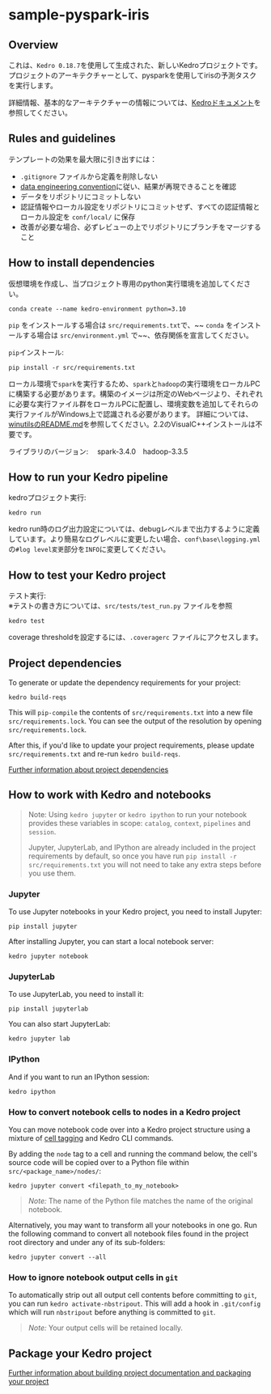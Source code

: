 # sample-pyspark-iris

## Overview

これは、`Kedro 0.18.7`を使用して生成された、新しいKedroプロジェクトです。
プロジェクトのアーキテクチャーとして、pysparkを使用してirisの予測タスクを実行します。

詳細情報、基本的なアーキテクチャーの情報については、[Kedroドキュメント](https://kedro.readthedocs.io)を参照してください。

## Rules and guidelines

テンプレートの効果を最大限に引き出すには：

* `.gitignore` ファイルから定義を削除しない
* [data engineering convention](https://kedro.readthedocs.io/en/stable/faq/faq.html#what-is-data-engineering-convention)に従い、結果が再現できることを確認
* データをリポジトリにコミットしない
* 認証情報やローカル設定をリポジトリにコミットせず、すべての認証情報とローカル設定を `conf/local/` に保存
* 改善が必要な場合、必ずレビューの上でリポジトリにブランチをマージすること

## How to install dependencies

仮想環境を作成し、当プロジェクト専用のpython実行環境を追加してください。

```
conda create --name kedro-environment python=3.10
```

`pip` をインストールする場合は `src/requirements.txt`で、~~ `conda` をインストールする場合は `src/environment.yml` で~~、依存関係を宣言してください。

`pip`インストール:

```
pip install -r src/requirements.txt
```

ローカル環境で`spark`を実行するため、`spark`と`hadoop`の実行環境をローカルPCに構築する必要があります。構築のイメージは所定のWebページより、それぞれに必要な実行ファイル群をローカルPCに配置し、環境変数を追加してそれらの実行ファイルがWindows上で認識される必要があります。
詳細については、[winutilsのREADME.md](https://github.com/kitfactory/winutils)を参照してください。2.2のVisualC++インストールは不要です。

ライブラリのバージョン:
　spark-3.4.0　hadoop-3.3.5

## How to run your Kedro pipeline

kedroプロジェクト実行:

```
kedro run
```

kedro run時のログ出力設定については、debugレベルまで出力するように定義しています。より簡易なログレベルに変更したい場合、`conf\base\logging.yml`の`#log level変更`部分を`INFO`に変更してください。

## How to test your Kedro project

テスト実行:  
※テストの書き方については、`src/tests/test_run.py` ファイルを参照

```
kedro test
```

coverage thresholdを設定するには、`.coveragerc` ファイルにアクセスします。

## Project dependencies

To generate or update the dependency requirements for your project:

```
kedro build-reqs
```

This will `pip-compile` the contents of `src/requirements.txt` into a new file `src/requirements.lock`. You can see the output of the resolution by opening `src/requirements.lock`.

After this, if you'd like to update your project requirements, please update `src/requirements.txt` and re-run `kedro build-reqs`.

[Further information about project dependencies](https://kedro.readthedocs.io/en/stable/kedro_project_setup/dependencies.html#project-specific-dependencies)

## How to work with Kedro and notebooks

> Note: Using `kedro jupyter` or `kedro ipython` to run your notebook provides these variables in scope: `catalog`, `context`, `pipelines` and `session`.
>
> Jupyter, JupyterLab, and IPython are already included in the project requirements by default, so once you have run `pip install -r src/requirements.txt` you will not need to take any extra steps before you use them.

### Jupyter
To use Jupyter notebooks in your Kedro project, you need to install Jupyter:

```
pip install jupyter
```

After installing Jupyter, you can start a local notebook server:

```
kedro jupyter notebook
```

### JupyterLab
To use JupyterLab, you need to install it:

```
pip install jupyterlab
```

You can also start JupyterLab:

```
kedro jupyter lab
```

### IPython
And if you want to run an IPython session:

```
kedro ipython
```

### How to convert notebook cells to nodes in a Kedro project
You can move notebook code over into a Kedro project structure using a mixture of [cell tagging](https://jupyter-notebook.readthedocs.io/en/stable/changelog.html#release-5-0-0) and Kedro CLI commands.

By adding the `node` tag to a cell and running the command below, the cell's source code will be copied over to a Python file within `src/<package_name>/nodes/`:

```
kedro jupyter convert <filepath_to_my_notebook>
```
> *Note:* The name of the Python file matches the name of the original notebook.

Alternatively, you may want to transform all your notebooks in one go. Run the following command to convert all notebook files found in the project root directory and under any of its sub-folders:

```
kedro jupyter convert --all
```

### How to ignore notebook output cells in `git`
To automatically strip out all output cell contents before committing to `git`, you can run `kedro activate-nbstripout`. This will add a hook in `.git/config` which will run `nbstripout` before anything is committed to `git`.

> *Note:* Your output cells will be retained locally.

## Package your Kedro project

[Further information about building project documentation and packaging your project](https://kedro.readthedocs.io/en/stable/tutorial/package_a_project.html)
